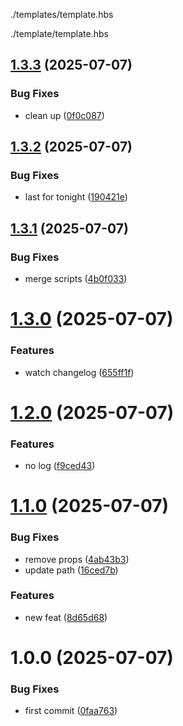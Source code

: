 ./templates/template.hbs

./template/template.hbs

## [1.3.3](https://github.com/dev-alan-au/electron-demo/compare/v1.3.2...v1.3.3) (2025-07-07)


### Bug Fixes

* clean up ([0f0c087](https://github.com/dev-alan-au/electron-demo/commit/0f0c0875562a2cd7ec845c64761bf80f5c612655))

## [1.3.2](https://github.com/dev-alan-au/electron-demo/compare/v1.3.1...v1.3.2) (2025-07-07)


### Bug Fixes

* last for tonight ([190421e](https://github.com/dev-alan-au/electron-demo/commit/190421ef36b6da89d8bad66a220902ed18245d18))

## [1.3.1](https://github.com/dev-alan-au/electron-demo/compare/v1.3.0...v1.3.1) (2025-07-07)


### Bug Fixes

* merge scripts ([4b0f033](https://github.com/dev-alan-au/electron-demo/commit/4b0f033cdbfe44256d6db7362e61469c24c0f6e2))

# [1.3.0](https://github.com/dev-alan-au/electron-demo/compare/v1.2.0...v1.3.0) (2025-07-07)


### Features

* watch changelog ([655ff1f](https://github.com/dev-alan-au/electron-demo/commit/655ff1f092b21fa73fc85f834c340d3d56d4c831))

# [1.2.0](https://github.com/dev-alan-au/electron-demo/compare/v1.1.0...v1.2.0) (2025-07-07)


### Features

* no log ([f9ced43](https://github.com/dev-alan-au/electron-demo/commit/f9ced43707cd9fd5d3dce3595ef760a5ecd18519))

# [1.1.0](https://github.com/dev-alan-au/electron-demo/compare/v1.0.0...v1.1.0) (2025-07-07)


### Bug Fixes

* remove props ([4ab43b3](https://github.com/dev-alan-au/electron-demo/commit/4ab43b33b78d9c3ff595b366acc94498c8d1acd1))
* update path ([16ced7b](https://github.com/dev-alan-au/electron-demo/commit/16ced7bc20db1cb542deba3ebbbc2db3db79da51))


### Features

* new feat ([8d65d68](https://github.com/dev-alan-au/electron-demo/commit/8d65d6845905f7c24056a1b6724cbcf7e483a0b7))

# 1.0.0 (2025-07-07)


### Bug Fixes

* first commit ([0faa763](https://github.com/dev-alan-au/electron-demo/commit/0faa763c6eca09e7a389339bf92eb274c8cfe763))
